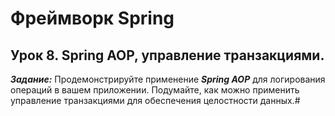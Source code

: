 # Фреймворк Spring

## Урок 8. Spring AOP, управление транзакциями.

***Задание:***
Продемонстрируйте применение ***Spring AOP*** для логирования операций в вашем приложении.
Подумайте, как можно применить управление транзакциями для обеспечения целостности данных.#